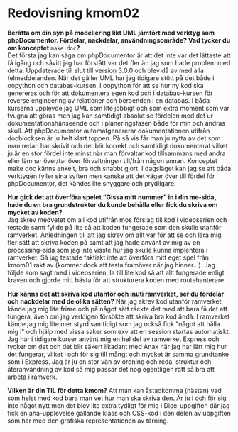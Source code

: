 ---
---
Redovisning kmom02
=========================

<!-- Detta innehåll är skrivet i markdown och du hittar innehållet i filen `content/redovisning/02_kmom02.md`. -->

**Berätta om din syn på modellering likt UML jämfört med verktyg som phpDocumentor. Fördelar, nackdelar, användningsområde? Vad tycker du om konceptet** `make doc`**?**  
Det första jag kan säga om phpDocumentor är att det inte var det lättaste att få igång och såvitt jag har förstått var det fler än jag som hade problem med detta. Uppdaterade till slut till version 3.0.0 och blev då av med alla felmeddelanden. När det gäller UML har jag tidigare stött på det både i oopython och databas-kursen. I oopython för att se hur ny kod ska genereras och för att dokumentera egen kod och i databas-kursen för reverse engineering av relationer och beroenden i en databas. I båda kurserna upplevde jag UML som lite jobbigt och som extra moment som var tvugna att göras men jag kan samtidigt absolut se fördelen med det ur dokumentationshänseende och i planeringsfasen både för min och andras skull. Att phpDocumentor automatgenererar dokumentationen utifrån docblocksen är ju helt klart toppen. På så vis får man ju nytta av det som man redan har skrivit och det blir korrekt och samtidigt dokumenterat vilket ju är en stor fördel inte minst när man förvaltar kod tillsammans med andra eller lämnar över/tar över förvaltningen till/från någon annan. Konceptet make doc känns enkelt, bra och snabbt gjort. I dagsläget kan jag se att båda verktygen fyller sina syften men kanske att det väger över till fördel för phpDocumentor, det kändes lite snyggare och prydligare.

**Hur gick det att överföra spelet “Gissa mitt nummer” in i din me-sida, hade du en bra grundstruktur du kunde behålla eller fick du skriva om mycket av koden?**  
Jag skrev medvetet om all kod utifrån mos förslag till kod i videoserien och testade samt fyllde på lite så att koden fungerade som den skulle utanför ramverket. Anledningen till att jag skrev om allt var för att se och lära mig fler sätt att skriva koden på samt att jag hade använt av mig av en processing-sida som jag inte visste hur jag skulle kunna implentera i ramverket. Så jag testade faktiskt inte att överföra mitt eget spel från kmom01 rakt av (kommer dock att testa framöver när jag hinner...). Jag följde som sagt med i videoserien, la till lite kod så att allt fungerade enligt kraven och gjorde mitt bästa för att strukturera koden med routehanterare.

**Hur känns det att skriva kod utanför och inuti ramverket, ser du fördelar och nackdelar med de olika sätten?**
När jag skrev kod utanför ramverket kände jag mig lite friare och på något sätt räckte det med att bara få det att fungera, även om jag verkligen försökte att skriva bra kod ändå. I ramverket kände jag mig lite mer styrd samtidigt som jag också fick "något att hålla mig i" och hjälp med vissa saker som exv att en session startas automatiskt. Jag har i tidigare kurser använt mig en hel del av ramverket Express och tycker om det och det blir säkert likadant med Anax när jag har lärt mig hur det fungerar, vilket i och för sig till mångt och mycket är samma grundtanke som i Express. Jag är ju en stor vän av ordning och reda, struktur och återanvändning av kod så mig passar det nog egentligen rätt så bra att arbeta i ramverk.

**Vilken är din TIL för detta kmom?**
Att man kan åstadkomma (nästan) vad som helst med kod bara man vet hur man ska skriva den. Är ju i och för sig inte något nytt men det blev lite extra tydligt för mig i Dice-uppgiften där jag fick en aha-upplevelse gällande klass och CSS-kod i den delen av uppgiften som har med den grafiska representationen av tärning.

